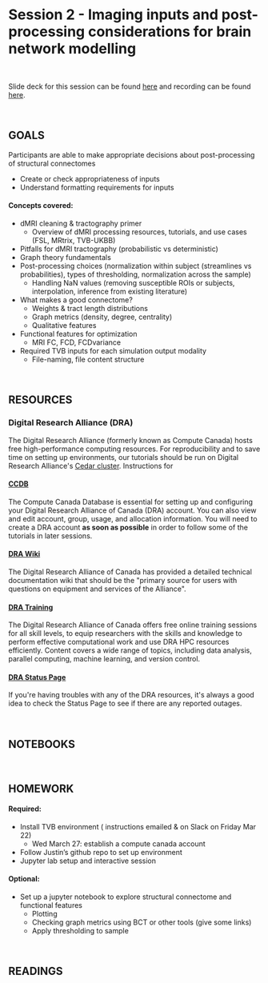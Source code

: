 # Session 2 - Imaging inputs and post-processing considerations for brain network modelling

<br>

Slide deck for this session can be found [here](.) and recording can be found [here](.).

<br>

## GOALS
Participants are able to make appropriate decisions about post-processing of structural connectomes 
- Create or check appropriateness of inputs
- Understand formatting requirements for inputs

#### Concepts covered: 
- dMRI cleaning & tractography primer
  - Overview of dMRI processing resources, tutorials, and use cases (FSL, MRtrix, TVB-UKBB)
- Pitfalls for dMRI tractography (probabilistic vs deterministic)
- Graph theory fundamentals
- Post-processing choices (normalization within subject (streamlines vs probabilities), types of thresholding, normalization across the sample)
  - Handling NaN values (removing susceptible ROIs or subjects, interpolation, inference from existing literature)
- What makes a good connectome?
  - Weights & tract length distributions
  - Graph metrics (density, degree, centrality)
  - Qualitative features
- Functional features for optimization
  - MRI FC, FCD, FCDvariance
- Required TVB inputs for each simulation output modality
  - File-naming, file content structure

<br> 

## RESOURCES

### Digital Research Alliance (DRA)
The Digital Research Alliance (formerly known as Compute Canada) hosts free high-performance computing resources. For reproducibility and to save time on setting up environments, our tutorials should be run on Digital Research Alliance's [Cedar cluster](https://docs.alliancecan.ca/wiki/Cedar). Instructions for 


#### [CCDB](https://ccdb.alliancecan.ca/)
The Compute Canada Database is essential for setting up and configuring your Digital Research Alliance of Canada (DRA) account. You can also view and edit account, group, usage, and allocation information. You will need to create a DRA account **as soon as possible** in order to follow some of the tutorials in later sessions.



#### [DRA Wiki](https://docs.alliancecan.ca/wiki/Technical_documentation)
The Digital Research Alliance of Canada has provided a detailed technical documentation wiki that should be the "primary source for users with questions on equipment and services of the Alliance".



#### [DRA Training](https://alliancecan.ca/en/services/advanced-research-computing/technical-support/training-calendar)
The Digital Research Alliance of Canada offers free online training sessions for all skill levels, to equip researchers with the skills and knowledge to perform effective computational work and use DRA HPC resources efficiently. Content covers a wide range of topics, including data analysis, parallel computing, machine learning, and version control.


#### [DRA Status Page](https://status.alliancecan.ca/)
If you're having troubles with any of the DRA resources, it's always a good idea to check the Status Page to see if there are any reported outages.

<br>

## NOTEBOOKS



<br>

## HOMEWORK

#### Required:
- Install TVB environment ( instructions emailed & on Slack on Friday Mar 22)
  - Wed March 27: establish a compute canada account
- Follow Justin’s github repo to set up environment
- Jupyter lab setup and interactive session

#### Optional:
- Set up a jupyter notebook to explore structural connectome and functional features 
  - Plotting
  - Checking graph metrics using BCT or other tools (give some links)
  - Apply thresholding to sample

<br>

## READINGS

